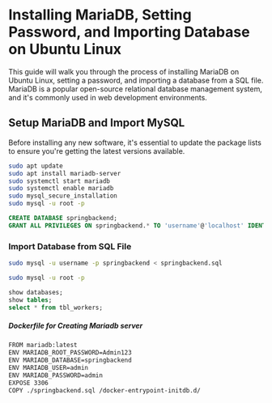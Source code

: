 # Installing MariaDB, Setting Password, and Importing Database on Ubuntu Linux

This guide will walk you through the process of installing MariaDB on Ubuntu Linux, setting a password, and importing a database from a SQL file. MariaDB is a popular open-source relational database management system, and it's commonly used in web development environments.

## Setup MariaDB and Import MySQL

Before installing any new software, it's essential to update the package lists to ensure you're getting the latest versions available.

```bash
sudo apt update
sudo apt install mariadb-server
sudo systemctl start mariadb
sudo systemctl enable mariadb
sudo mysql_secure_installation
sudo mysql -u root -p
```
```sql
CREATE DATABASE springbackend;
GRANT ALL PRIVILEGES ON springbackend.* TO 'username'@'localhost' IDENTIFIED BY 'your_password';
```

### Import Database from SQL File
```bash
sudo mysql -u username -p springbackend < springbackend.sql
```
```bash
sudo mysql -u root -p
```
```sql
show databases;
show tables;
select * from tbl_workers;
```

##### Dockerfile for Creating Mariadb server 
```bash
FROM mariadb:latest
ENV MARIADB_ROOT_PASSWORD=Admin123
ENV MARIADB_DATABASE=springbackend
ENV MARIADB_USER=admin
ENV MARIADB_PASSWORD=admin
EXPOSE 3306
COPY ./springbackend.sql /docker-entrypoint-initdb.d/
```

